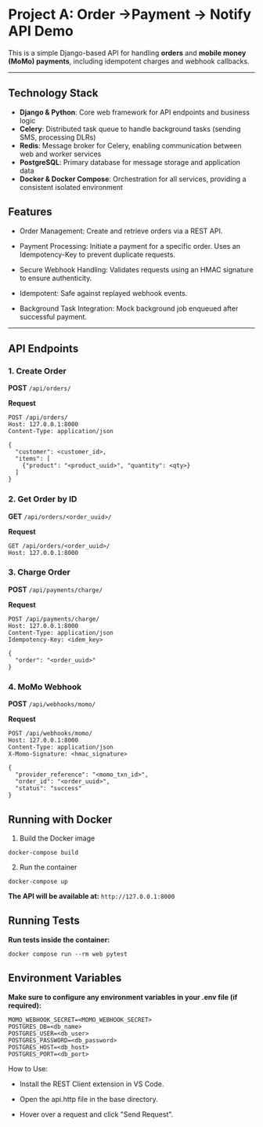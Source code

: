 # Project A: Order ->Payment -> Notify API Demo

This is a simple Django-based API for handling **orders** and **mobile money (MoMo) payments**, including idempotent charges and webhook callbacks.

---

## Technology Stack

- **Django & Python**: Core web framework for API endpoints and business logic  
- **Celery**: Distributed task queue to handle background tasks (sending SMS, processing DLRs)  
- **Redis**: Message broker for Celery, enabling communication between web and worker services  
- **PostgreSQL**: Primary database for message storage and application data  
- **Docker & Docker Compose**: Orchestration for all services, providing a consistent isolated environment

## Features


- Order Management: Create and retrieve orders via a REST API.

- Payment Processing: Initiate a payment for a specific order. Uses an Idempotency-Key to prevent duplicate requests.

- Secure Webhook Handling: Validates requests using an HMAC signature to ensure authenticity.

- Idempotent: Safe against replayed webhook events.

- Background Task Integration: Mock background job enqueued after successful payment.

---

## API Endpoints

### 1. Create Order
**POST** `/api/orders/`

**Request**
```http
POST /api/orders/
Host: 127.0.0.1:8000
Content-Type: application/json

{
  "customer": <customer_id>,
  "items": [
    {"product": "<product_uuid>", "quantity": <qty>}
  ]
}
```

### 2. Get Order by ID
**GET** `/api/orders/<order_uuid>/`

**Request**

```http
GET /api/orders/<order_uuid>/
Host: 127.0.0.1:8000

```
### 3. Charge Order
**POST** `/api/payments/charge/`
 
**Request**

```http
POST /api/payments/charge/
Host: 127.0.0.1:8000
Content-Type: application/json
Idempotency-Key: <idem_key>

{
  "order": "<order_uuid>"
}
```

### 4. MoMo Webhook
**POST** `/api/webhooks/momo/`

**Request**

```http
POST /api/webhooks/momo/
Host: 127.0.0.1:8000
Content-Type: application/json
X-Momo-Signature: <hmac_signature>

{
  "provider_reference": "<momo_txn_id>",
  "order_id": "<order_uuid>",
  "status": "success"
}
```

## Running with Docker
1. Build the Docker image 
```
docker-compose build
```

2. Run the container 
```
docker-compose up
```

**The API will be available at:**
 `http://127.0.0.1:8000`

## Running Tests
**Run tests inside the container:**

 ```
 docker compose run --rm web pytest
 ```

## Environment Variables

**Make sure to configure any environment variables in your .env file (if required):**
```
MOMO_WEBHOOK_SECRET=<MOMO_WEBHOOK_SECRET>
POSTGRES_DB=<db_name>
POSTGRES_USER=<db_user>
POSTGRES_PASSWORD=<db_password>
POSTGRES_HOST=<db_host>
POSTGRES_PORT=<db_port>
```

How to Use:

- Install the REST Client extension in VS Code.

- Open the api.http file in the base directory.

- Hover over a request and click "Send Request".









